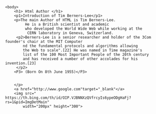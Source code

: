 <!DOCTYPE html>
<html lang="en">
    <head> 
        <meta charset="utf-8">
        <meta name="viewport"content="width=small,initial-scale=0.5">
     </head>
        <title>Raghu prastice sessions </title>
    
    <body>
        <h1> Html Author </h1>
        <p1>Introduction of Tim Berners-Lee</p1>
        <p>The main Author of HTML is Tim Berners-Lee.
             He is a British scientist and academic 
             who developed the World Wide Web while working at the
              CERN laboratory in Geneva, Switzerland.
         <p2>Berners-Lee is a senior researcher and holder of the 3Com founder's chair at the MIT Computer
            nd the fundamental protocols and algorithms allowing
            the Web to scale".[22] He was named in Time magazine's 
            list of the 100 Most Important People of the 20th century 
            and has received a number of other accolades for his invention.[23]
         </p2>     
        <P3> (Born On 8th June 1955)</P3>
        

        </p>
        <a href="http://www.google.com"target="_blank"</a>
        <img src=" https://th.bing.com/th/id/OIP.VJBNNXzQVfrcyIs6ypeODgHaFj?rs=1&pid=ImgDetMain"
            width="200px" height="300">
</body>
</html>














